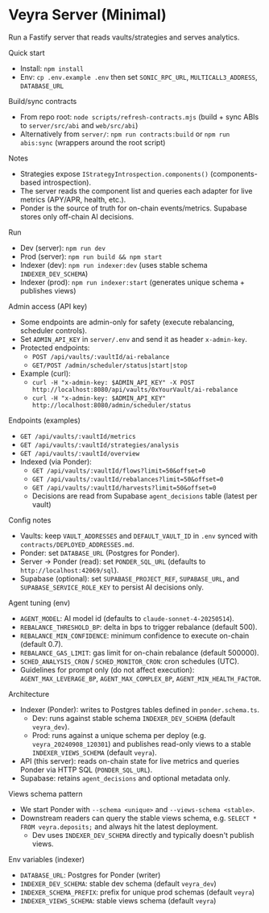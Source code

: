 # Veyra Server (Minimal)

Run a Fastify server that reads vaults/strategies and serves analytics.

Quick start
- Install: `npm install`
- Env: `cp .env.example .env` then set `SONIC_RPC_URL`, `MULTICALL3_ADDRESS`, `DATABASE_URL`

Build/sync contracts
- From repo root: `node scripts/refresh-contracts.mjs` (build + sync ABIs to `server/src/abi` and `web/src/abi`)
- Alternatively from `server/`: `npm run contracts:build` or `npm run abis:sync` (wrappers around the root script)

Notes
- Strategies expose `IStrategyIntrospection.components()` (components-based introspection).
- The server reads the component list and queries each adapter for live metrics (APY/APR, health, etc.).
- Ponder is the source of truth for on-chain events/metrics. Supabase stores only off-chain AI decisions.

Run
- Dev (server): `npm run dev`
- Prod (server): `npm run build && npm start`
- Indexer (dev): `npm run indexer:dev` (uses stable schema `INDEXER_DEV_SCHEMA`)
- Indexer (prod): `npm run indexer:start` (generates unique schema + publishes views)

Admin access (API key)
- Some endpoints are admin-only for safety (execute rebalancing, scheduler controls).
- Set `ADMIN_API_KEY` in `server/.env` and send it as header `x-admin-key`.
- Protected endpoints:
  - `POST /api/vaults/:vaultId/ai-rebalance`
  - `GET/POST /admin/scheduler/status|start|stop`
- Example (curl):
  - `curl -H "x-admin-key: $ADMIN_API_KEY" -X POST http://localhost:8080/api/vaults/0xYourVault/ai-rebalance`
  - `curl -H "x-admin-key: $ADMIN_API_KEY" http://localhost:8080/admin/scheduler/status`

Endpoints (examples)
- `GET /api/vaults/:vaultId/metrics`
- `GET /api/vaults/:vaultId/strategies/analysis`
- `GET /api/vaults/:vaultId/overview`
- Indexed (via Ponder):
  - `GET /api/vaults/:vaultId/flows?limit=50&offset=0`
  - `GET /api/vaults/:vaultId/rebalances?limit=50&offset=0`
  - `GET /api/vaults/:vaultId/harvests?limit=50&offset=0`
  - Decisions are read from Supabase `agent_decisions` table (latest per vault)

Config notes
- Vaults: keep `VAULT_ADDRESSES` and `DEFAULT_VAULT_ID` in `.env` synced with `contracts/DEPLOYED_ADDRESSES.md`.
- Ponder: set `DATABASE_URL` (Postgres for Ponder).
- Server → Ponder (read): set `PONDER_SQL_URL` (defaults to `http://localhost:42069/sql`).
- Supabase (optional): set `SUPABASE_PROJECT_REF`, `SUPABASE_URL`, and `SUPABASE_SERVICE_ROLE_KEY` to persist AI decisions only.

Agent tuning (env)
- `AGENT_MODEL`: AI model id (defaults to `claude-sonnet-4-20250514`).
- `REBALANCE_THRESHOLD_BP`: delta in bps to trigger rebalance (default 500).
- `REBALANCE_MIN_CONFIDENCE`: minimum confidence to execute on-chain (default 0.7).
- `REBALANCE_GAS_LIMIT`: gas limit for on-chain rebalance (default 500000).
- `SCHED_ANALYSIS_CRON` / `SCHED_MONITOR_CRON`: cron schedules (UTC).
- Guidelines for prompt only (do not affect execution): `AGENT_MAX_LEVERAGE_BP`, `AGENT_MAX_COMPLEX_BP`, `AGENT_MIN_HEALTH_FACTOR`.

Architecture
- Indexer (Ponder): writes to Postgres tables defined in `ponder.schema.ts`.
  - Dev: runs against stable schema `INDEXER_DEV_SCHEMA` (default `veyra_dev`).
  - Prod: runs against a unique schema per deploy (e.g. `veyra_20240908_120301`) and publishes read-only views to a stable `INDEXER_VIEWS_SCHEMA` (default `veyra`).
- API (this server): reads on-chain state for live metrics and queries Ponder via HTTP SQL (`PONDER_SQL_URL`).
- Supabase: retains `agent_decisions` and optional metadata only.

Views schema pattern
- We start Ponder with `--schema <unique>` and `--views-schema <stable>`.
- Downstream readers can query the stable views schema, e.g. `SELECT * FROM veyra.deposits;` and always hit the latest deployment.
  - Dev uses `INDEXER_DEV_SCHEMA` directly and typically doesn't publish views.

Env variables (indexer)
- `DATABASE_URL`: Postgres for Ponder (writer)
- `INDEXER_DEV_SCHEMA`: stable dev schema (default `veyra_dev`)
- `INDEXER_SCHEMA_PREFIX`: prefix for unique prod schemas (default `veyra`)
- `INDEXER_VIEWS_SCHEMA`: stable views schema (default `veyra`)
